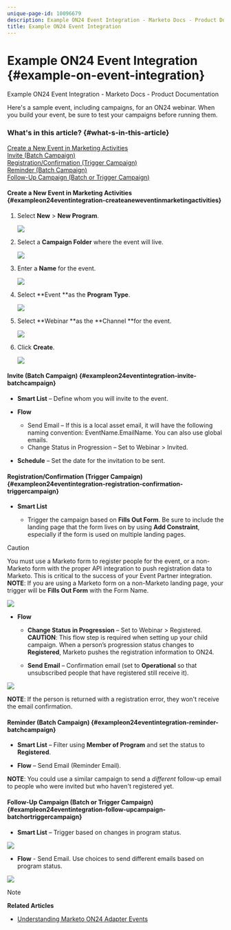 ```yaml
---
unique-page-id: 10096679
description: Example ON24 Event Integration - Marketo Docs - Product Documentation
title: Example ON24 Event Integration
---
```


# Example ON24 Event Integration {#example-on-event-integration}

Example ON24 Event Integration - Marketo Docs - Product Documentation

Here's a sample event, including campaigns, for an ON24 webinar. When you build your event, be sure to test your campaigns before running them.

### What's in this article? {#what-s-in-this-article}

[Create a New Event in Marketing Activities](#exampleon24eventintegration-createaneweventinmarketingactivities)  
[Invite (Batch Campaign)](#exampleon24eventintegration-invite-batchcampaign)  
[Registration/Confirmation (Trigger Campaign)](#exampleon24eventintegration-registration-confirmation-triggercampaign)  
[Reminder (Batch Campaign)](#exampleon24eventintegration-reminder-batchcampaign)  
[Follow-Up Campaign (Batch or Trigger Campaign)](#exampleon24eventintegration-follow-upcampaign-batchortriggercampaign)

#### Create a New Event in Marketing Activities {#exampleon24eventintegration-createaneweventinmarketingactivities}

1. Select **New** > **New Program**.

   ![](assets/image2015-12-22-15-3a35-3a15.png)

1. Select a **Campaign Folder** where the event will live.

   ![](assets/image2015-12-22-15-3a39-3a51.png)

1. Enter a **Name** for the event.

   ![](assets/image2015-12-22-15-3a43-3a4.png)

1. Select **Event **as the **Program Type**.

   ![](assets/image2015-12-22-15-3a44-3a41.png)

1. Select **Webinar **as the **Channel **for the event.

   ![](assets/image2015-12-22-15-3a46-3a34.png)

1. Click **Create**.

   ![](assets/image2015-12-22-15-3a48-3a20.png)

#### Invite (Batch Campaign)  {#exampleon24eventintegration-invite-batchcampaign}

* **Smart List** – Define whom you will invite to the event.
* **Flow**

    * Send Email – If this is a local asset email, it will have the following naming convention: EventName.EmailName. You can also use global emails.
    * Change Status in Progression – Set to Webinar > Invited.

* **Schedule** – Set the date for the invitation to be sent.

#### Registration/Confirmation (Trigger Campaign) {#exampleon24eventintegration-registration-confirmation-triggercampaign}

* **Smart List**

    * Trigger the campaign based on **Fills Out Form**. Be sure to include the landing page that the form lives on by using **Add Constraint**, especially if the form is used on multiple landing pages.

>[!CAUTION]
>
>You must use a Marketo form to register people for the event, or a non-Marketo form with the proper API integration to push registration data to Marketo. This is critical to the success of your Event Partner integration. **NOTE**: If you are using a Marketo form on a non-Marketo landing page, your trigger will be **Fills Out Form** with the Form Name.

![](assets/image2015-12-22-15-3a50-3a22.png)

* **Flow**

    * **Change Status in Progression** – Set to Webinar > Registered. **CAUTION**: This flow step is required when setting up your child campaign. When a person’s progression status changes to **Registered**, Marketo pushes the registration information to ON24. 
    
    * **Send Email** – Confirmation email (set to **Operational** so that unsubscribed people that have registered still receive it).

![](assets/image2015-12-22-15-3a52-3a9.png)

**NOTE**: If the person is returned with a registration error, they won't receive the email confirmation.

#### Reminder (Batch Campaign) {#exampleon24eventintegration-reminder-batchcampaign}

* **Smart List** – Filter using **Member of Program** and set the status to **Registered**.

* **Flow** – Send Email (Reminder Email).

**NOTE**: You could use a similar campaign to send a *different* follow-up email to people who were invited but who haven't registered yet.

#### Follow-Up Campaign (Batch or Trigger Campaign) {#exampleon24eventintegration-follow-upcampaign-batchortriggercampaign}

* **Smart List** – Trigger based on changes in program status.

![](assets/image2015-12-22-15-3a57-3a25.png)

* **Flow** - Send Email. Use choices to send different emails based on program status.

![](assets/ten.png)

>[!NOTE]
>
>**Related Articles**
>
>* [Understanding Marketo ON24 Adapter Events](understanding-marketo-on24-adapter-events.md)
>


